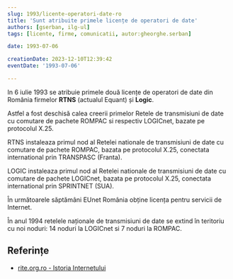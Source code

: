 ```yaml
---
slug: 1993/licente-operatori-date-ro
title: 'Sunt atribuite primele licențe de operatori de date'
authors: [gserban, ilg-ul]
tags: [licente, firme, comunicatii, autor:gheorghe.serban]

date: 1993-07-06

creationDate: 2023-12-10T12:39:42
eventDate: '1993-07-06'

---
```


In 6 iulie 1993 se atribuie primele două licențe de operatori de date
din România firmelor **RTNS** (actualul Equant) și **Logic**.

<!-- truncate -->

Astfel a fost deschisă calea creerii primelor Retele de transmisiuni de
date cu comutare de pachete ROMPAC si respectiv LOGICnet, bazate pe
protocolul X.25.

RTNS instaleaza primul nod al Retelei nationale de transmisiuni de
date cu comutare de pachete ROMPAC, bazata pe protocolul X.25,
conectata international prin TRANSPASC (Franta).

LOGIC instaleaza primul nod al Retelei nationale de transmisiuni
de date cu comutare de pachete LOGICnet, bazata pe protocolul X.25,
conectata international prin SPRINTNET (SUA).

În următoarele săptămâni EUnet România obține licența pentru servicii
de Internet.

În anul 1994 retelele naționale de transmisiuni de date se extind în
teritoriu cu noi noduri: 14 noduri la LOGICnet si 7 noduri la ROMPAC.

## Referințe

- [rite.org.ro - Istoria Internetului](https://rite.org.ro/istoria-internetului/)
